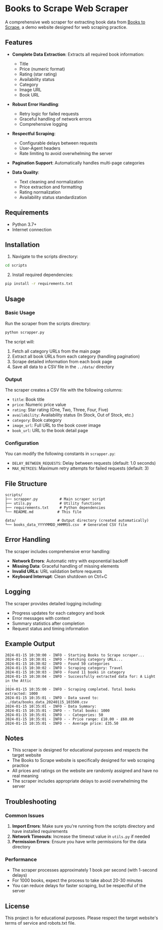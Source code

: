 # Books to Scrape Web Scraper

A comprehensive web scraper for extracting book data from [Books to Scrape](https://books.toscrape.com/), a demo website designed for web scraping practice.

## Features

- **Complete Data Extraction**: Extracts all required book information:
  - Title
  - Price (numeric format)
  - Rating (star rating)
  - Availability status
  - Category
  - Image URL
  - Book URL

- **Robust Error Handling**: 
  - Retry logic for failed requests
  - Graceful handling of network errors
  - Comprehensive logging

- **Respectful Scraping**:
  - Configurable delays between requests
  - User-Agent headers
  - Rate limiting to avoid overwhelming the server

- **Pagination Support**: Automatically handles multi-page categories

- **Data Quality**: 
  - Text cleaning and normalization
  - Price extraction and formatting
  - Rating normalization
  - Availability status standardization

## Requirements

- Python 3.7+
- Internet connection

## Installation

1. Navigate to the scripts directory:
```bash
cd scripts
```

2. Install required dependencies:
```bash
pip install -r requirements.txt
```

## Usage

### Basic Usage

Run the scraper from the scripts directory:

```bash
python scrapper.py
```

The script will:
1. Fetch all category URLs from the main page
2. Extract all book URLs from each category (handling pagination)
3. Scrape detailed information from each book page
4. Save all data to a CSV file in the `../data/` directory

### Output

The scraper creates a CSV file with the following columns:
- `title`: Book title
- `price`: Numeric price value
- `rating`: Star rating (One, Two, Three, Four, Five)
- `availability`: Availability status (In Stock, Out of Stock, etc.)
- `category`: Book category
- `image_url`: Full URL to the book cover image
- `book_url`: URL to the book detail page

### Configuration

You can modify the following constants in `scrapper.py`:

- `DELAY_BETWEEN_REQUESTS`: Delay between requests (default: 1.0 seconds)
- `MAX_RETRIES`: Maximum retry attempts for failed requests (default: 3)

## File Structure

```
scripts/
├── scrapper.py          # Main scraper script
├── utils.py             # Utility functions
├── requirements.txt     # Python dependencies
└── README.md           # This file

data/                   # Output directory (created automatically)
└── books_data_YYYYMMDD_HHMMSS.csv  # Generated CSV file
```

## Error Handling

The scraper includes comprehensive error handling:

- **Network Errors**: Automatic retry with exponential backoff
- **Missing Data**: Graceful handling of missing elements
- **Invalid URLs**: URL validation before requests
- **Keyboard Interrupt**: Clean shutdown on Ctrl+C

## Logging

The scraper provides detailed logging including:
- Progress updates for each category and book
- Error messages with context
- Summary statistics after completion
- Request status and timing information

## Example Output

```
2024-01-15 10:30:00 - INFO - Starting Books to Scrape scraper...
2024-01-15 10:30:01 - INFO - Fetching category URLs...
2024-01-15 10:30:02 - INFO - Found 50 categories
2024-01-15 10:30:02 - INFO - Scraping category: Travel
2024-01-15 10:30:03 - INFO - Found 11 books in category
2024-01-15 10:30:04 - INFO - Successfully extracted data for: A Light in the Attic
...
2024-01-15 10:35:00 - INFO - Scraping completed. Total books extracted: 1000
2024-01-15 10:35:01 - INFO - Data saved to: ../data/books_data_20240115_103500.csv
2024-01-15 10:35:01 - INFO - Data Summary:
2024-01-15 10:35:01 - INFO - - Total books: 1000
2024-01-15 10:35:01 - INFO - - Categories: 50
2024-01-15 10:35:01 - INFO - - Price range: £10.00 - £60.00
2024-01-15 10:35:01 - INFO - - Average price: £35.50
```

## Notes

- This scraper is designed for educational purposes and respects the target website
- The Books to Scrape website is specifically designed for web scraping practice
- All prices and ratings on the website are randomly assigned and have no real meaning
- The scraper includes appropriate delays to avoid overwhelming the server

## Troubleshooting

### Common Issues

1. **Import Errors**: Make sure you're running from the scripts directory and have installed requirements
2. **Network Timeouts**: Increase the timeout value in `utils.py` if needed
3. **Permission Errors**: Ensure you have write permissions for the data directory

### Performance

- The scraper processes approximately 1 book per second (with 1-second delays)
- For 1000 books, expect the process to take about 20-30 minutes
- You can reduce delays for faster scraping, but be respectful of the server

## License

This project is for educational purposes. Please respect the target website's terms of service and robots.txt file. 